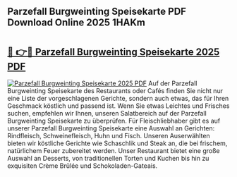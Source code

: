 ## Parzefall Burgweinting Speisekarte PDF Download Online 2025 1HAKm

# <h2><a href="http://gc68yx.nevu.top/?p=Parzefall+Burgweinting+Speisekarte">🔗 👉🔴 Parzefall Burgweinting Speisekarte 2025 PDF</a></h2>

[![Parzefall Burgweinting Speisekarte 2025 PDF](https://i.imgur.com/dBaPXMq.png)](http://gc68yx.nevu.top/?p=Parzefall+Burgweinting+Speisekarte)
Auf der Parzefall Burgweinting Speisekarte des Restaurants oder Cafés finden Sie nicht nur eine Liste der vorgeschlagenen Gerichte, sondern auch etwas, das für Ihren Geschmack köstlich und passend ist. Wenn Sie etwas Leichtes und Frisches suchen, empfehlen wir Ihnen, unseren Salatbereich auf der Parzefall Burgweinting Speisekarte zu überprüfen. Für Fleischliebhaber gibt es auf unserer Parzefall Burgweinting Speisekarte eine Auswahl an Gerichten: Rindfleisch, Schweinefleisch, Huhn und Fisch. Unseren Auserwählten bieten wir köstliche Gerichte wie Schaschlik und Steak an, die bei frischem, natürlichem Feuer zubereitet werden. Unser Restaurant bietet eine große Auswahl an Desserts, von traditionellen Torten und Kuchen bis hin zu exquisiten Crème Brûlée und Schokoladen-Gateais.
